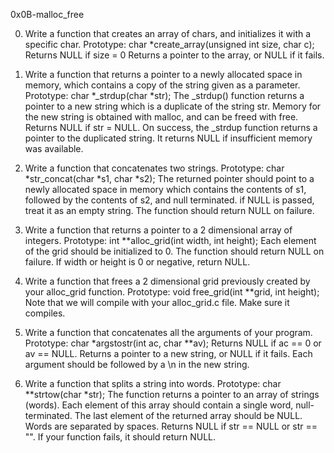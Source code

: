 0x0B-malloc_free

0. Write a function that creates an array of chars, and initializes it with a
specific char. Prototype: char *create_array(unsigned int size, char c); Returns
NULL if size = 0 Returns a pointer to the array, or NULL if it fails.

1. Write a function that returns a pointer to a newly allocated space in memory,
which contains a copy of the string given as a parameter. Prototype:
char *_strdup(char *str); The _strdup() function returns a pointer to a
new string which is a duplicate of the string str. Memory for the new
string is obtained with malloc, and can be freed with free. Returns NULL
if str = NULL. On success, the _strdup function returns a pointer to the
duplicated string. It returns NULL if insufficient memory was available.

2. Write a function that concatenates two strings. Prototype: char
*str_concat(char *s1, char *s2); The returned pointer should point to a newly
allocated space in memory which contains the contents of s1, followed by the
contents of s2, and null terminated. if NULL is passed, treat it as an empty
string. The function should return NULL on failure.

3. Write a function that returns a pointer to a 2 dimensional array of integers.
Prototype: int **alloc_grid(int width, int height); Each element of the grid
should be initialized to 0. The function should return NULL on failure. If width
or height is 0 or negative, return NULL.

4. Write a function that frees a 2 dimensional grid previously created by your
alloc_grid function. Prototype: void free_grid(int **grid, int height); Note
that we will compile with your alloc_grid.c file. Make sure it compiles.

5. Write a function that concatenates all the arguments of your program.
Prototype: char *argstostr(int ac, char **av); Returns NULL if ac == 0 or av ==
NULL. Returns a pointer to a new string, or NULL if it fails. Each argument
should be followed by a \n in the new string.

6. Write a function that splits a string into words. Prototype: char
**strtow(char *str); The function returns a pointer to an array of strings
(words). Each element of this array should contain a single word,
null-terminated. The last element of the returned array should be NULL. Words
are separated by spaces. Returns NULL if str == NULL or str == "". If your
function fails, it should return NULL.
